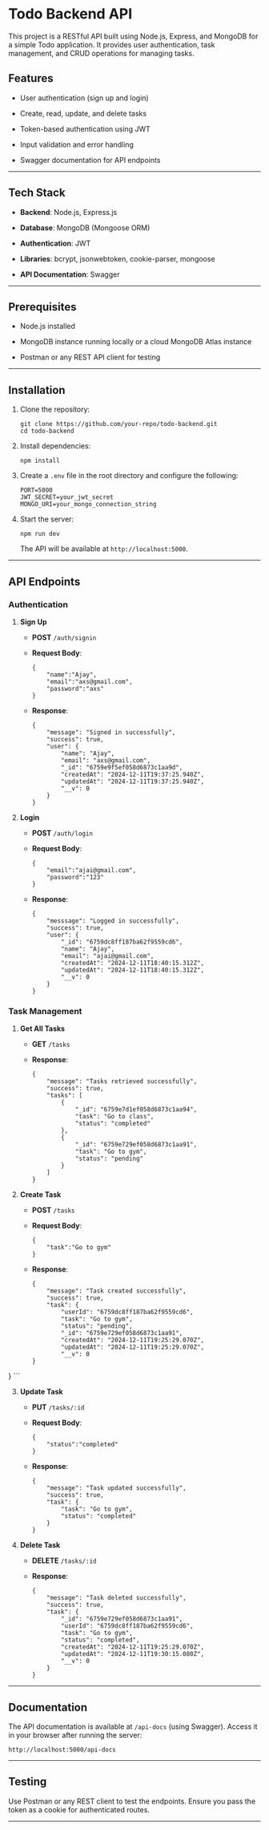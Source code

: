 Todo Backend API
================

This project is a RESTful API built using Node.js, Express, and MongoDB for a simple Todo application. It provides user authentication, task management, and CRUD operations for managing tasks.

Features
--------

-   User authentication (sign up and login)

-   Create, read, update, and delete tasks

-   Token-based authentication using JWT

-   Input validation and error handling

-   Swagger documentation for API endpoints

* * * * *

Tech Stack
----------

-   **Backend**: Node.js, Express.js

-   **Database**: MongoDB (Mongoose ORM)

-   **Authentication**: JWT

-   **Libraries**: bcrypt, jsonwebtoken, cookie-parser, mongoose

-   **API Documentation**: Swagger

* * * * *

Prerequisites
-------------

-   Node.js installed

-   MongoDB instance running locally or a cloud MongoDB Atlas instance

-   Postman or any REST API client for testing

* * * * *

Installation
------------

1.  Clone the repository:

    ```
    git clone https://github.com/your-repo/todo-backend.git
    cd todo-backend
    ```

2.  Install dependencies:

    ```
    npm install
    ```

3.  Create a `.env` file in the root directory and configure the following:

    ```
    PORT=5000
    JWT_SECRET=your_jwt_secret
    MONGO_URI=your_mongo_connection_string
    ```

4.  Start the server:

    ```
    npm run dev
    ```

    The API will be available at `http://localhost:5000`.

* * * * *




API Endpoints
-------------

### Authentication

1.  **Sign Up**

    -   **POST** `/auth/signin`

    -   **Request Body**:

        ```
        {
            "name":"Ajay",
            "email":"axs@gmail.com",
            "password":"axs"
        }
        ```

    -   **Response**:

        ```
        {
            "message": "Signed in successfully",
            "success": true,
            "user": {
                "name": "Ajay",
                "email": "axs@gmail.com",
                "_id": "6759e9f5ef058d6873c1aa9d",
                "createdAt": "2024-12-11T19:37:25.940Z",
                "updatedAt": "2024-12-11T19:37:25.940Z",
                "__v": 0
            }
        }
        ```

2.  **Login**

    -   **POST** `/auth/login`

    -   **Request Body**:

        ```
        {
            "email":"ajai@gmail.com",
            "password":"123"
        }
        ```

    -   **Response**:

        ```
        {
            "messsage": "Logged in successfully",
            "success": true,
            "user": {
                "_id": "6759dc8ff187ba62f9559cd6",
                "name": "Ajay",
                "email": "ajai@gmail.com",
                "createdAt": "2024-12-11T18:40:15.312Z",
                "updatedAt": "2024-12-11T18:40:15.312Z",
                "__v": 0
            }
        }
        ```

### Task Management

1.  **Get All Tasks**

    -   **GET** `/tasks`

    -   **Response**:

        ```
        {
            "message": "Tasks retrieved successfully",
            "success": true,
            "tasks": [
                {
                    "_id": "6759e7d1ef058d6873c1aa94",
                    "task": "Go to class",
                    "status": "completed"
                },
                {
                    "_id": "6759e729ef058d6873c1aa91",
                    "task": "Go to gym",
                    "status": "pending"
                }
            ]
        }
        ```

2.  **Create Task**

    -   **POST** `/tasks`

    -   **Request Body**:

        ```
        {
            "task":"Go to gym"
        }
        ```

    -   **Response**:

        ```
        {
            "message": "Task created successfully",
            "success": true,
            "task": {
                "userId": "6759dc8ff187ba62f9559cd6",
                "task": "Go to gym",
                "status": "pending",
                "_id": "6759e729ef058d6873c1aa91",
                "createdAt": "2024-12-11T19:25:29.070Z",
                "updatedAt": "2024-12-11T19:25:29.070Z",
                "__v": 0
        }
}
        ```

3.  **Update Task**

    -   **PUT** `/tasks/:id`

    -   **Request Body**:

        ```
        {
            "status":"completed"
        }
        ```

    -   **Response**:

        ```
        {
            "message": "Task updated successfully",
            "success": true,
            "task": {
                "task": "Go to gym",
                "status": "completed"
            }
        }
        ```

4.  **Delete Task**

    -   **DELETE** `/tasks/:id`

    -   **Response**:

        ```
        {
            "message": "Task deleted successfully",
            "success": true,
            "task": {
                "_id": "6759e729ef058d6873c1aa91",
                "userId": "6759dc8ff187ba62f9559cd6",
                "task": "Go to gym",
                "status": "completed",
                "createdAt": "2024-12-11T19:25:29.070Z",
                "updatedAt": "2024-12-11T19:30:15.080Z",
                "__v": 0
            }
        }
        ```

* * * * *

Documentation
-------------

The API documentation is available at `/api-docs` (using Swagger). Access it in your browser after running the server:

```
http://localhost:5000/api-docs
```

* * * * *

Testing
-------

Use Postman or any REST client to test the endpoints. Ensure you pass the token as a cookie for authenticated routes.

* * * * *
